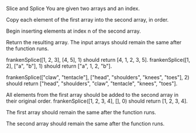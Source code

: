 Slice and Splice
You are given two arrays and an index.

Copy each element of the first array into the second array, in order.

Begin inserting elements at index n of the second array.

Return the resulting array. The input arrays should remain the same after the function runs.

frankenSplice([1, 2, 3], [4, 5], 1) should return [4, 1, 2, 3, 5].
frankenSplice([1, 2], ["a", "b"], 1) should return ["a", 1, 2, "b"].

frankenSplice(["claw", "tentacle"], ["head", "shoulders", "knees", "toes"], 2) should return ["head", "shoulders", "claw", "tentacle", "knees", "toes"].

All elements from the first array should be added to the second array in their original order. frankenSplice([1, 2, 3, 4], [], 0) should return [1, 2, 3, 4].

The first array should remain the same after the function runs.

The second array should remain the same after the function runs.